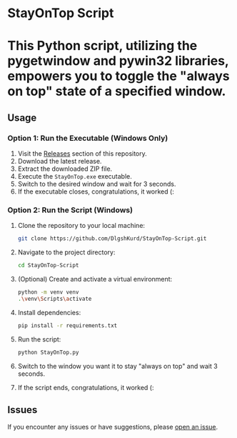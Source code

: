 # StayOnTop Script

# This Python script, utilizing the pygetwindow and pywin32 libraries, empowers you to toggle the "always on top" state of a specified window.

## Usage

### Option 1: Run the Executable (Windows Only)

1. Visit the [Releases](https://github.com/DlgshKurd/StayOnTop-Script/releases) section of this repository.
2. Download the latest release.
3. Extract the downloaded ZIP file.
4. Execute the `StayOnTop.exe` executable.
5. Switch to the desired window and wait for 3 seconds.
6. If the executable closes, congratulations, it worked (:

### Option 2: Run the Script (Windows)

1. Clone the repository to your local machine:

    ```bash
    git clone https://github.com/DlgshKurd/StayOnTop-Script.git
    ```

2. Navigate to the project directory:

    ```bash
    cd StayOnTop-Script
    ```

3. (Optional) Create and activate a virtual environment:

    ```bash
    python -m venv venv
    .\venv\Scripts\activate
    ```

4. Install dependencies:

    ```bash
    pip install -r requirements.txt
    ```

5. Run the script:

    ```bash
    python StayOnTop.py
    ```
   
6. Switch to the window you want it to stay "always on top" and wait 3 seconds.
7. If the script ends, congratulations, it worked (:

## Issues

If you encounter any issues or have suggestions, please [open an issue](https://github.com/DlgshKurd/StayOnTop-Script/issues).
